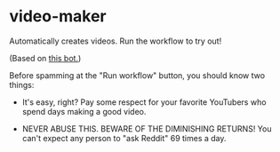 # video-maker
Automatically creates videos. Run the workflow to try out!

(Based on [this bot.](https://github.com/elebumm/RedditVideoMakerBot))

Before spamming at the "Run workflow" button, you should know two things:

- It's easy, right? Pay some respect for your favorite YouTubers who spend days making a good video.

- NEVER ABUSE THIS. BEWARE OF THE DIMINISHING RETURNS! You can't expect any person to "ask Reddit" 69 times a day.
